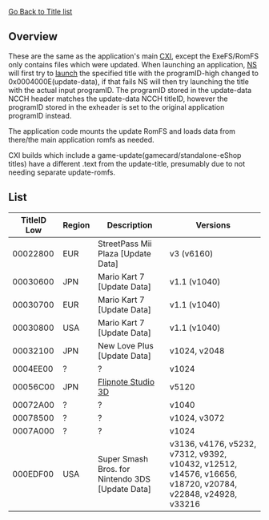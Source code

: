 [Go Back to Title list](Title_list "wikilink")

## Overview

These are the same as the application's main [CXI](NCCH#CXI "wikilink"),
except the ExeFS/RomFS only contains files which were updated. When
launching an application, [NS](NS "wikilink") will first try to
[launch](Process_Manager_Services "wikilink") the specified title with
the programID-high changed to 0x0004000E(update-data), if that fails NS
will then try launching the title with the actual input programID. The
programID stored in the update-data NCCH header matches the update-data
NCCH titleID, however the programID stored in the exheader is set to the
original application programID instead.

The application code mounts the update RomFS and loads data from
there/the main application romfs as needed.

CXI builds which include a game-update(gamecard/standalone-eShop titles)
have a different .text from the update-title, presumably due to not
needing separate update-romfs.

## List

| TitleID Low | Region | Description                                         | Versions                                                                                                  |
|-------------|--------|-----------------------------------------------------|-----------------------------------------------------------------------------------------------------------|
| 00022800    | EUR    | StreetPass Mii Plaza \[Update Data\]                | v3 (v6160)                                                                                                |
| 00030600    | JPN    | Mario Kart 7 \[Update Data\]                        | v1.1 (v1040)                                                                                              |
| 00030700    | EUR    | Mario Kart 7 \[Update Data\]                        | v1.1 (v1040)                                                                                              |
| 00030800    | USA    | Mario Kart 7 \[Update Data\]                        | v1.1 (v1040)                                                                                              |
| 00032100    | JPN    | New Love Plus \[Update Data\]                       | v1024, v2048                                                                                              |
| 0004EE00    | ?      | ?                                                   | v1024                                                                                                     |
| 00056C00    | JPN    | [Flipnote Studio 3D](Flipnote_Studio_3D "wikilink") | v5120                                                                                                     |
| 00072A00    | ?      | ?                                                   | v1040                                                                                                     |
| 00078500    | ?      | ?                                                   | v1024, v3072                                                                                              |
| 0007A000    | ?      | ?                                                   | v1024                                                                                                     |
| 000EDF00    | USA    | Super Smash Bros. for Nintendo 3DS \[Update Data\]  | v3136, v4176, v5232, v7312, v9392, v10432, v12512, v14576, v16656, v18720, v20784, v22848, v24928, v33216 |